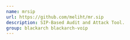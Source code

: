 ```yaml
---
name: mrsip
url: https://github.com/meliht/mr.sip
description: SIP-Based Audit and Attack Tool.
group: blackarch blackarch-voip
---
```

